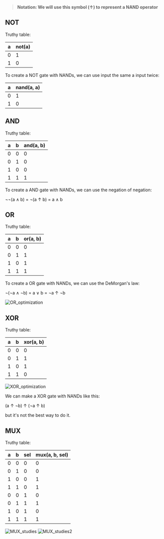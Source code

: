 > **Notation: We will use this symbol (↑) to represent a NAND operator**

## NOT

Truthy table:

| a   | not(a) |
| --- | ------ |
| 0   | 1      |
| 1   | 0      |

To create a NOT gate with NANDs, we can use input the same a input twice:

| a   | nand(a, a) |
| --- | ---------- |
| 0   | 1          |
| 1   | 0          |

## AND

Truthy table:

| a   | b   | and(a, b) |
| --- | --- | --------- |
| 0   | 0   | 0         |
| 0   | 1   | 0         |
| 1   | 0   | 0         |
| 1   | 1   | 1         |

To create a AND gate with NANDs, we can use the negation of negation:

¬¬(a ∧ b) = ¬(a ↑ b) = a ∧ b

## OR

Truthy table:

| a   | b   | or(a, b) |
| --- | --- | -------- |
| 0   | 0   | 0        |
| 0   | 1   | 1        |
| 1   | 0   | 1        |
| 1   | 1   | 1        |

To create a OR gate with NANDs, we can use the DeMorgan's law:

¬(¬a ∧ ¬b) = a ∨ b = ¬a ↑ ¬b

![OR_optimization](project1/OR_optimization.jpg)

## XOR

Truthy table:

| a   | b   | xor(a, b) |
| --- | --- | --------- |
| 0   | 0   | 0         |
| 0   | 1   | 1         |
| 1   | 0   | 1         |
| 1   | 1   | 0         |

![XOR_optimization](project1/XOR_optimization.png)

We can make a XOR gate with NANDs like this:

(a ↑ ¬b) ↑ (¬a ↑ b)

but it's not the best way to do it.

## MUX

Truthy table:

| a   | b   | sel | mux(a, b, sel) |
| --- | --- | --- | -------------- |
| 0   | 0   | 0   | 0              |
| 0   | 1   | 0   | 0              |
| 1   | 0   | 0   | 1              |
| 1   | 1   | 0   | 1              |
| 0   | 0   | 1   | 0              |
| 0   | 1   | 1   | 1              |
| 1   | 0   | 1   | 0              |
| 1   | 1   | 1   | 1              |

![MUX_studies](project1/MUX_studies.jpg)
![MUX_studies2](project1/MUX_studies2.jpg)